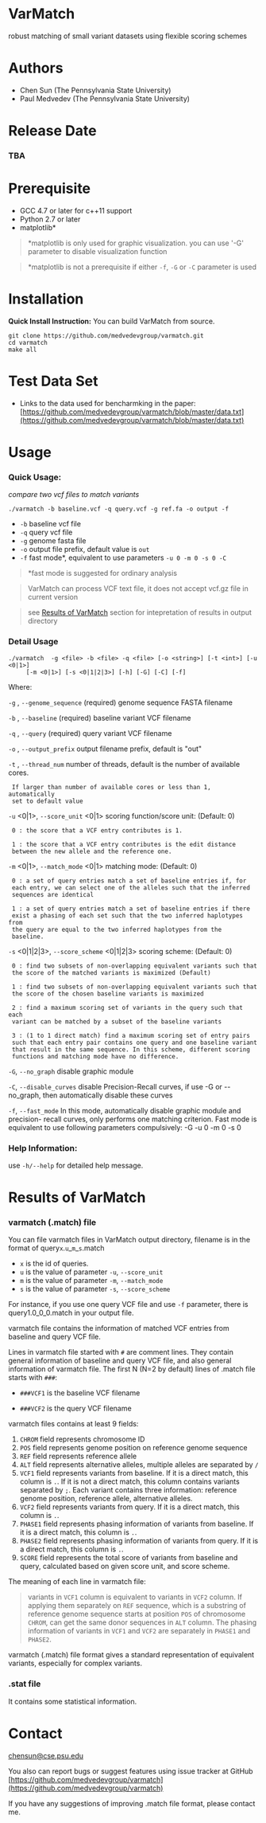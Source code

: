 # VarMatch
robust matching of small variant datasets using flexible scoring schemes

# Authors
- Chen Sun (The Pennsylvania State University)
- Paul Medvedev (The Pennsylvania State University)

# Release Date
### TBA


# Prerequisite
- GCC 4.7 or later for c++11 support
- Python 2.7 or later
- matplotlib*

> *matplotlib is only used for graphic visualization. you can use '-G' parameter to disable visualization function

> *matplotlib is not a prerequisite if either `-f`, `-G` or `-C` parameter is used

# Installation
**Quick Install Instruction:**
You can build VarMatch from source. 
```
git clone https://github.com/medvedevgroup/varmatch.git
cd varmatch
make all
```

# Test Data Set
<!--
- Links to a test data set (~15M) : [https://github.com/medvedevgroup/varmatch/blob/master/test_data.txt](https://github.com/medvedevgroup/varmatch/blob/master/test_data.txt)
-->
- Links to the data used for bencharmking in the paper: [https://github.com/medvedevgroup/varmatch/blob/master/data.txt](https://github.com/medvedevgroup/varmatch/blob/master/data.txt)

# Usage
### Quick Usage:

*compare two vcf files to match variants*

```
./varmatch -b baseline.vcf -q query.vcf -g ref.fa -o output -f
```
- `-b` baseline vcf file
- `-q` query vcf file
- `-g` genome fasta file
- `-o` output file prefix, default value is `out`
- `-f` fast mode*, equivalent to use parameters `-u 0 -m 0 -s 0 -C`

>*fast mode is suggested for ordinary analysis

>VarMatch can process VCF text file, it does not accept vcf.gz file in current version

>see [Results of VarMatch](#results_of_varmatch) section for intepretation of results in output directory 

### Detail Usage

```
./varmatch  -g <file> -b <file> -q <file> [-o <string>] [-t <int>] [-u <0|1>]
     [-m <0|1>] [-s <0|1|2|3>] [-h] [-G] [-C] [-f]
```

Where:

   `-g` <file>,  `--genome_sequence` <file>
     (required)  genome sequence FASTA filename

   `-b` <file>,  `--baseline` <file>
     (required)  baseline variant VCF filename

   `-q` <file>,  `--query` <file>
     (required)  query variant VCF filename

   `-o` <string>,  `--output_prefix` <string>
     output filename prefix, default is "out"

   `-t` <int>,  `--thread_num` <int>
     number of threads, default is the number of available cores.

     If larger than number of available cores or less than 1, automatically
     set to default value

   `-u` <0|1>,  `--score_unit` <0|1>
     scoring function/score unit: (Default: 0)

     0 : the score that a VCF entry contributes is 1.

     1 : the score that a VCF entry contributes is the edit distance
     between the new allele and the reference one.


   `-m` <0|1>,  `--match_mode` <0|1>
     matching mode: (Default: 0)

     0 : a set of query entries match a set of baseline entries if, for
     each entry, we can select one of the alleles such that the inferred
     sequences are identical

     1 : a set of query entries match a set of baseline entries if there
     exist a phasing of each set such that the two inferred haplotypes from
     the query are equal to the two inferred haplotypes from the
     baseline.


   `-s` <0|1|2|3>,  `--score_scheme` <0|1|2|3>
     scoring scheme: (Default: 0)

     0 : find two subsets of non-overlapping equivalent variants such that
     the score of the matched variants is maximized (Default)

     1 : find two subsets of non-overlapping equivalent variants such that
     the score of the chosen baseline variants is maximized

     2 : find a maximum scoring set of variants in the query such that each
     variant can be matched by a subset of the baseline variants

     3 : (1 to 1 direct match) find a maximum scoring set of entry pairs
     such that each entry pair contains one query and one baseline variant
     that result in the same sequence. In this scheme, different scoring
     functions and matching mode have no difference.


  `-G`, `--no_graph`
        disable graphic module

  `-C`, `--disable_curves`
        disable Precision-Recall curves, if use -G or --no_graph, then
        automatically disable these curves
  
  `-f`, `--fast_mode`
        In this mode, automatically disable graphic module and precision-
        recall curves, only performs one matching criterion.
          Fast mode is equivalent to use following parameters compulsively: -G
        -u 0 -m 0 -s 0


### Help Information:

use `-h/--help` for detailed help message.

# Results of VarMatch

### varmatch (.match) file
You can file varmatch files in VarMatch output directory, filename is in the format of query`x`.`u`\_`m`\_`s`.match

- `x` is the id of queries.
- `u` is the value of parameter `-u`, `--score_unit`
- `m` is the value of parameter `-m`, `--match_mode`
- `s` is the value of parameter `-s`, `--score_scheme`

For instance, if you use one query VCF file and use `-f` parameter, there is query1.0_0_0.match in your output file.

varmatch file contains the information of matched VCF entries from baseline and query VCF file.

Lines in varmatch file started with `#` are comment lines. They contain general information of baseline and query VCF file, and also general information of varmatch file. The first N (N=2 by default) lines of .match file starts with `###`:

- `###VCF1` is the baseline VCF filename

- `###VCF2` is the query VCF filename

varmatch files contains at least 9 fields:

  1. `CHROM` field represents chromosome ID
  2. `POS` field represents genome position on reference genome sequence
  3. `REF` field represents reference allele
  4. `ALT` field represents alternative alleles, multiple alleles are separated by `/`
  5. `VCF1` field represents variants from baseline. If it is a direct match, this column is `.`. If it is not a direct match, this column contains variants separated by `;`. Each variant contains three information: reference genome position, reference allele, alternative alleles.
  6. `VCF2` field represents variants from query. If it is a direct match, this column is `.`.
  7. `PHASE1` field represents phasing information of variants from baseline. If it is a direct match, this column is `.`.
  8. `PHASE2` field represents phasing information of variants from query. If it is a direct match, this column is `.`.
  9. `SCORE` field represents the total score of variants from baseline and query, calculated based on given score unit, and score scheme.

The meaning of each line in varmatch file:

> variants in `VCF1` column is equivalent to variants in `VCF2` column. If applying them separately on `REF` sequence, which is a substring of reference genome sequence starts at position `POS` of chromosome `CHROM`, can get the same donor sequences in `ALT` column.
The phasing information of variants in `VCF1` and `VCF2` are separately in `PHASE1` and `PHASE2`. 

varmatch (.match) file format gives a standard representation of equivalent variants, especially for complex variants.

### .stat file

It contains some statistical information.

# Contact

chensun@cse.psu.edu

You also can report bugs or suggest features using issue tracker at GitHub [https://github.com/medvedevgroup/varmatch](https://github.com/medvedevgroup/varmatch)

If you have any suggestions of improving .match file format, please contact me.

